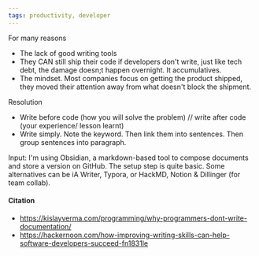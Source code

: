 ```yaml
---
tags: productivity, developer
---
```


For many reasons
- The lack of good writing tools
- They CAN still ship their code if developers don't write, just like tech debt, the damage doesn;t happen overnight. It accumulatives. 
- The mindset. Most companies focus on getting the product shipped, they moved their attention away from what doesn't block the shipment. 

Resolution
- Write before code (how you will solve the problem) // write after code (your experience/ lesson learnt) 
- Write simply. Note the keyword. Then link them into sentences. Then group sentences into paragraph. 

Input: I'm using Obsidian, a markdown-based tool to compose documents and store a version on GitHub. The setup step is quite basic. Some alternatives can be iA Writer, Typora, or HackMD, Notion & Dillinger (for team collab).

#### Citation
- https://kislayverma.com/programming/why-programmers-dont-write-documentation/
- https://hackernoon.com/how-improving-writing-skills-can-help-software-developers-succeed-fn1831le